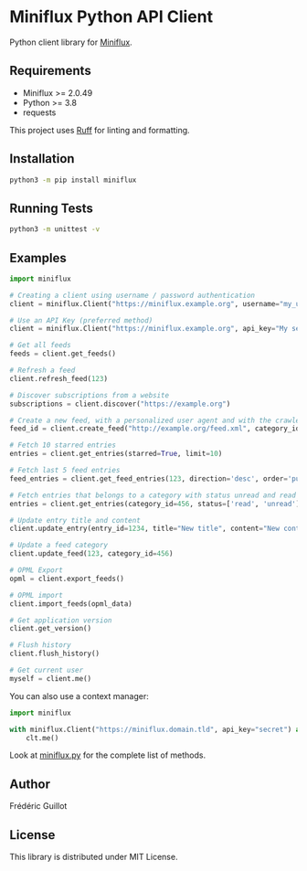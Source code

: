 Miniflux Python API Client
==========================

Python client library for [Miniflux](https://miniflux.app).

Requirements
------------

- Miniflux >= 2.0.49
- Python >= 3.8
- requests

This project uses [Ruff](https://docs.astral.sh/ruff/) for linting and formatting.

Installation
------------

```bash
python3 -m pip install miniflux
```

Running Tests
-------------

```bash
python3 -m unittest -v
```

Examples
--------

```python
import miniflux

# Creating a client using username / password authentication
client = miniflux.Client("https://miniflux.example.org", username="my_username", password="my_secret_password")

# Use an API Key (preferred method)
client = miniflux.Client("https://miniflux.example.org", api_key="My secret API token")

# Get all feeds
feeds = client.get_feeds()

# Refresh a feed
client.refresh_feed(123)

# Discover subscriptions from a website
subscriptions = client.discover("https://example.org")

# Create a new feed, with a personalized user agent and with the crawler enabled
feed_id = client.create_feed("http://example.org/feed.xml", category_id=42, crawler=True, user_agent="GoogleBot")

# Fetch 10 starred entries
entries = client.get_entries(starred=True, limit=10)

# Fetch last 5 feed entries
feed_entries = client.get_feed_entries(123, direction='desc', order='published_at', limit=5)

# Fetch entries that belongs to a category with status unread and read
entries = client.get_entries(category_id=456, status=['read', 'unread'])

# Update entry title and content
client.update_entry(entry_id=1234, title="New title", content="New content")

# Update a feed category
client.update_feed(123, category_id=456)

# OPML Export
opml = client.export_feeds()

# OPML import
client.import_feeds(opml_data)

# Get application version
client.get_version()

# Flush history
client.flush_history()

# Get current user
myself = client.me()
```

You can also use a context manager:

```python
import miniflux

with miniflux.Client("https://miniflux.domain.tld", api_key="secret") as clt:
    clt.me()
```

Look at [miniflux.py](https://github.com/miniflux/python-client/blob/main/miniflux.py) for the complete list of methods.

Author
------

Frédéric Guillot

License
-------

This library is distributed under MIT License.
